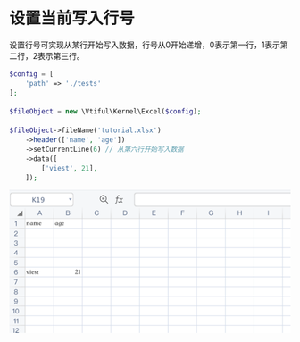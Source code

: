 # 设置当前写入行号

设置行号可实现从某行开始写入数据，行号从0开始递增，0表示第一行，1表示第二行，2表示第三行。

```php
$config = [
    'path' => './tests'
];

$fileObject = new \Vtiful\Kernel\Excel($config);

$fileObject->fileName('tutorial.xlsx')
    ->header(['name', 'age'])
    ->setCurrentLine(6) // 从第六行开始写入数据
    ->data([
        ['viest', 21],
    ]);
```

![img.png](current_line_set.png)